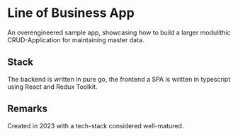 # Line of Business App

An overengineered sample app, showcasing how to build a larger modulithic CRUD-Application for maintaining master data.

## Stack

The backend is written in pure go, the frontend a SPA is written in typescript using React and Redux Toolkit.

## Remarks
Created in 2023 with a tech-stack considered well-matured.

